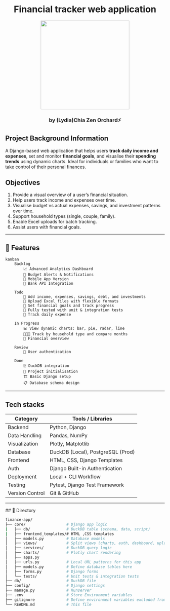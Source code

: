 <h1 align="center"> Financial tracker web application </h1>
<p align="center"><img align="center" width="280" src="https://navi.com/blog/wp-content/uploads/2022/06/personal-finance.jpg"/></p>

<h3 align="center">by (Lydia)Chia Zen Orchard⚡

## Project Background Information
A Django-based web application that helps users **track daily income and expenses**, set and monitor **financial goals**, and visualise their **spending trends** using dynamic charts. Ideal for individuals or families who want to take control of their personal finances.


## Objectives
1. Provide a visual overview of a user’s financial situation.
2. Help users track income and expenses over time.
3. Visualise budget vs actual expenses, savings, and investment patterns over time.
4. Support household types (single, couple, family).
5. Enable Excel uploads for batch tracking.
6. Assist users with financial goals.

<hr>

## 📁 Features
```mermaid
kanban
    Backlog
        📈 Advanced Analytics Dashboard
        🔔 Budget Alerts & Notifications
        📱 Mobile App Version
        🏦 Bank API Integration

    Todo
        🧾 Add income, expenses, savings, debt, and investments
        🔄 Upload Excel files with flexible formats
        🎯 Set financial goals and track progress
        🧪 Fully tested with unit & integration tests
        🔄 Track daily expense

    In Progress
        📊 View dynamic charts: bar, pie, radar, line
        👨‍👩‍👧 Track by household type and compare months
        🔄 Financial overview

    Review
        🔐 User authentication

    Done
        🗄️ DuckDB integration
        📁 Project initialisation
        🏗️ Basic Django setup
        📋 Database schema design
```

<hr>

## Tech stacks

| Category         | Tools / Libraries                    |
|------------------|--------------------------------------|
| Backend        | Python, Django                       |
| Data Handling  | Pandas, NumPy                        |
| Visualization  | Plotly, Matplotlib                   |
| Database       | DuckDB (Local), PostgreSQL (Prod)    |
| Frontend       | HTML, CSS, Django Templates          |
| Auth           | Django Built-in Authentication       |
| Deployment     | Local + CLI Workflow                 |
| Testing        | Pytest, Django Test Framework        |
| Version Control| Git & GitHub                      |

<hr>
## 📁 Directory

```bash
finance-app/
├── core/                  # Django app logic
|   ├── db/                # DuckDB table (schema, data, script)
|   ├── frontend_templates/# HTML ,CSS templates
│   ├── models.py          # Database models
│   ├── views/             # Split views (charts, auth, dashboard, upload)
│   ├── services/          # DuckDB query logic
│   ├── charts/            # Plotly chart rendering
│   ├── apps.py            
│   ├── urls.py            # Local URL patterns for this app
│   ├── models.py          # Define database tables here
│   ├── forms.py           # Django forms
│   └── tests/             # Unit tests & integration tests
├── db/                    # DuckDB file
├── config/                # Django settings
├── manage.py              # Runserver
├── .env                   # Store Environment variables 
├── gitignore              # Define environment variables excluded from Git
└── README.md              # This file
